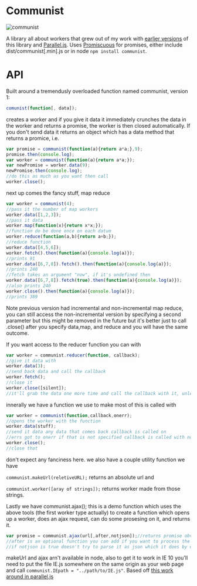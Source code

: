 Communist
==========
![communist](logo.png)

A library all about workers that grew out of my work with [earlier versions](https://github.com/calvinmetcalf/communist/tree/6e920be75ab3ed9b2a36d24dd184a9945f6b4000) of  this library and [Parallel.js](https://github.com/adambom/parallel.js).  Uses [Promiscuous](https://github.com/RubenVerborgh/promiscuous/) for promises, either include dist/communist[.min].js or in node `npm install communist`.

API
===
Built around a tremendusly overloaded function named communist, version 1:
```JavaScript
comunist(function[, data]);
```
creates a worker and if you give it data it immediately crunches the data in the worker and returns a promise, the worker is then closed automatically.  If you don't send data it returns an object which has a data method that returns a promice, i.e.

```JavaSCript
var promise = communist(function(a){return a*a;},9);
promise.then(console.log);
var worker = communist(function(a){return a*a;});
var newPromise = worker.data(9);
newPromise.then(console.log);
//do this as much as you want then call
worker.close();
```

next up comes the fancy stuff, map reduce

```JavaScript
var worker = communist(4);
//pass it the number of map workers
worker.data([1,2,3]);
//pass it data
worker.map(function(x){return x*x;});
//function do be done once on each datum
worker.reduce(function(a,b){return a+b;});
//reduce function
worker.data([4,5,6]);
worker.fetch().then(function(a){console.log(a)});
//prints 91
worker.data([6,7,8]).fetch().then(function(a){console.log(a)});
//prints 240
//fetch takes an argument "now", if it's undefined then 
worker.data([6,7,8]).fetch(true).then(function(a){console.log(a)});
//also prints 240
worker.close().then(function(a){console.log(a)});
//prints 389
```

Note previous version had incremental and non-incremental map reduce, you can still access the non-incremental version by specifying a second parameter but this might be removed in the future but it's better just to call .close() after you specify data,map, and reduce and you will have the same outcome.

If you want access to the reducer function you can with 

```JavaScript
var worker = communist.reducer(function, callback);
//give it data with
worker.data(3);
//send back data and call the callback
worker.fetch();
//close it
worker.close([silent]);
//it'll grab the data one more time and call the callback with it, unless you pass a parameter.

```

innerally we have a function we use to make most of this is called with 

```JavaScript
var worker = communist(function,callback,onerr);
//opens the worker with the function
worker.data(stuff);
//send it data any data that comes back callback is called on
//errs got to onerr if that is not specified callback is called with no data.
worker.close();
//close that
```

don't expect any fanciness here. we also have a couple utility function we have 

`communist.makeUrl(reletiveURL);` returns an absolute url and

`communist.worker([aray of strings]);` returns worker made from those strings.

Lastly we have communist.ajax(); this is a demo function which uses the above tools (the first worker type actually) to create a function which opens up a worker, does an ajax request, can do some prosesing on it, and returns it.

```JavaScript
var promise = communist.ajax(url[,after,notjson]);//returns promise obv
//after is an optional function you can add if you want to process the data in the other thread before returning it
//if notjson is true doesn't try to parse it as json which it does by default. 
```

makeUrl and ajax arn't available in node, also to get it to work in IE 10 you'll need to put the file IE.js somewhere on the same origin as your web page and call `communist.IEpath = "../path/to/IE.js"`.  Based off [this work around in parallel.js](https://github.com/adambom/parallel.js/pull/16)